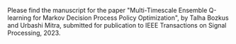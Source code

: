Please find the manuscript for the paper "Multi-Timescale Ensemble Q-learning for Markov Decision Process Policy Optimization", by Talha Bozkus and Urbashi Mitra, submitted for publication to IEEE Transactions on Signal Processing, 2023.
